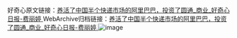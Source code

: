 好奇心原文链接：[养活了中国半个快递市场的阿里巴巴，投资了圆通_商业_好奇心日报-费丽婷 ](https://www.qdaily.com/articles/9655.html)
WebArchive归档链接：[养活了中国半个快递市场的阿里巴巴，投资了圆通_商业_好奇心日报-费丽婷 ](http://web.archive.org/web/20190623154703/https://www.qdaily.com/articles/9655.html)
![image](http://ww3.sinaimg.cn/large/007d5XDply1g3vg3xltuej30u02f97wh)